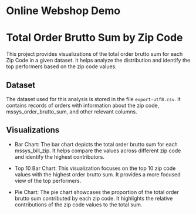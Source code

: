 # Online Webshop Demo

# Total Order Brutto Sum by Zip Code

This project provides visualizations of the total order brutto sum for each Zip Code in a given dataset. It helps analyze the distribution and identify the top performers based on the zip code values.

## Dataset

The dataset used for this analysis is stored in the file `export-utf8.csv`. It contains records of orders with information about the zip code, mssys_order_brutto_sum, and other relevant columns.

## Visualizations

- Bar Chart: The bar chart depicts the total order brutto sum for each mssys_bill_zip. It helps compare the values across different zip code and identify the highest contributors.

- Top 10 Bar Chart: This visualization focuses on the top 10 zip code values with the highest order brutto sum. It provides a more focused view of the top performers.

- Pie Chart: The pie chart showcases the proportion of the total order brutto sum contributed by each zip code. It highlights the relative contributions of the zip code values to the total sum.
